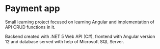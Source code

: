 # Payment app

Small learning project focused on learning Angular and implementation of API CRUD functions in it.

Backend created with .NET 5 Web API (C#), frontend with Angular version 12 and database served with help of Microsoft SQL Server.

